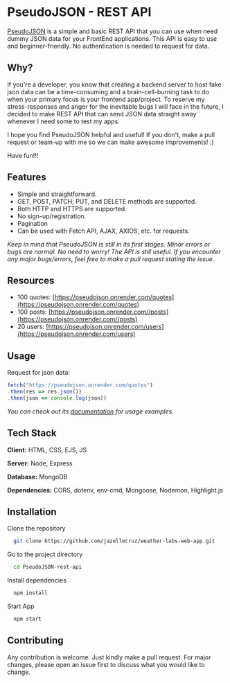 # PseudoJSON - REST API

[PseudoJSON](https://pseudojson.onrender.com/) is a simple and basic REST API that you can use when need dummy JSON data for your FrontEnd applications. This API is easy to use and beginner-friendly. No authentication is needed to request for data. 

## Why?
If you're a developer, you know that creating a backend server to host fake json data can be a time-consuming and a brain-cell-burning task to do when your primary focus is your frontend app/project. To reserve my stress-responses and anger for the inevitable bugs I will face in the future, I decided to make REST API that can send JSON data straight away whenever I need some to test my apps. 

I hope you find PseudoJSON helpful and useful! If you don't, make a pull request or team-up with me so we can make awesome improvements! :)

Have fun!!!

## Features
- Simple and straightforward.
- GET, POST, PATCH, PUT, and DELETE methods are supported.
- Both HTTP and HTTPS are supported.
- No sign-up/registration.
- Pagination 
- Can be used with Fetch API, AJAX, AXIOS, etc. for requests.

*Keep in mind that PseudoJSON is still in its first stages. Minor errors or bugs are normal. No need to worry! The API is still useful. If you encounter any major bugs/errors, feel free to make a pull request stating the issue.*

## Resources
- 100 quotes: [https://pseudojson.onrender.com/quotes](https://pseudojson.onrender.com/quotes)
- 100 posts: [https://pseudojson.onrender.com//posts](https://pseudojson.onrender.com//posts)
- 20 users: [https://pseudojson.onrender.com/users](https://pseudojson.onrender.com/users)

## Usage

Request for json data:

```javascript
fetch("https://pseudojson.onrender.com/quotes")
.then(res => res.json())
.then(json => console.log(json))
```
*You can check out its [documentation](https://pseudojson.onrender.com/docs) for usage examples.*

## Tech Stack

**Client:** HTML, CSS, EJS, JS

**Server:** Node, Express

**Database:** MongoDB

**Dependencies:** CORS, dotenv, env-cmd, Mongoose, Nodemon, Highlight.js

## Installation

Clone the repository

```bash
  git clone https://github.com/jazellecruz/weather-labs-web-app.git
```

Go to the project directory

```bash
  cd PseudoJSON-rest-api
```

Install dependencies

```bash
  npm install
```

Start App

```bash
  npm start
``` 

## Contributing 
Any contribution is welcome. Just kindly make a pull request. For major changes, please open an issue first to discuss what you would like to change.

